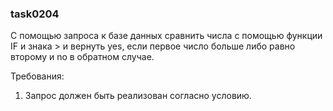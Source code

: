 
### task0204

С помощью запроса к базе данных сравнить числа с помощью функции IF и знака > и вернуть yes,
если первое число больше либо равно второму и no в обратном случае.


Требования:
1.	Запрос должен быть реализован согласно условию.


